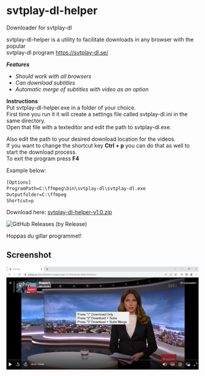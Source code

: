 # svtplay-dl-helper
Downloader for svtplay-dl

svtplay-dl-helper is a utility to facilitate downloads in any browser with the popular  
svtplay-dl program https://svtplay-dl.se/

_**Features**_
 - _Should work with all browsers_
 - _Can download subtitles_
  - _Automatic merge of subtitles with video as an option_
  
  **Instructions**  
Put svtplay-dl-helper.exe in a folder of your choice.  
First time you run it it will create a settings file called svtplay-dl.ini in the same directory.  
Open that file with a texteditor and edit the path to svtplay-dl.exe.  

Also edit the path to your desired download location for the videos.  
If you want to change the shortcut key **Ctrl + p** you can do that as well to start the download process.  
To exit the program press **F4**

Example below:
```
[Options]
ProgramPath=C:\ffmpeg\bin\svtplay-dl\svtplay-dl.exe
Outputfolder=C:\ffmpeg
Shortcut=p
```
Download here: [svtplay-dl-helper-v1.0.zip](https://github.com/dobbelina/svtplay-dl-helper/releases/download/v1.0-Windows/svtplay-dl-helper-v1.0.zip)

![GitHub Releases (by Release)](https://img.shields.io/github/downloads/dobbelina/svtplay-dl-helper/v1.0-Windows/total)

Hoppas du gillar programmet!

## Screenshot

<p align="center"><img src="svtplay-dl.png" width="600" /></p>
